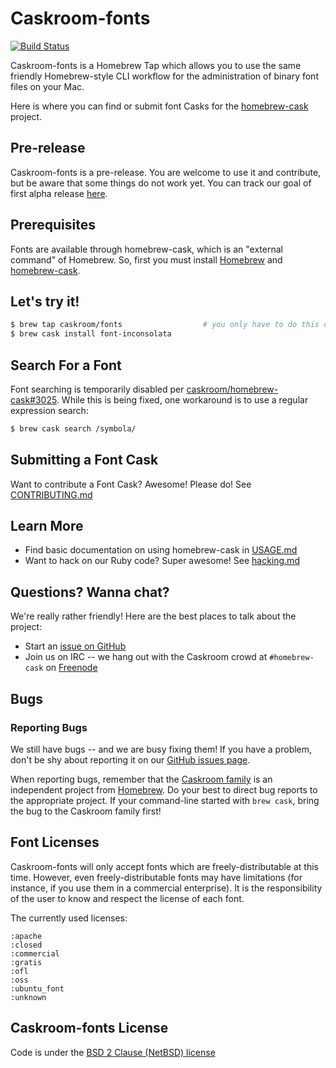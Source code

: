 # Caskroom-fonts

[![Build Status](https://travis-ci.org/caskroom/homebrew-fonts.svg?branch=master)](https://travis-ci.org/caskroom/homebrew-fonts)

Caskroom-fonts is a Homebrew Tap which allows you to use the same friendly
Homebrew-style CLI workflow for the administration of binary font files on
your Mac.

Here is where you can find or submit font Casks for the
[homebrew-cask](https://github.com/caskroom/homebrew-cask) project.

## Pre-release

Caskroom-fonts is a pre-release.  You are welcome to use it and contribute,
but be aware that some things do not work yet.  You can track our goal of
first alpha release [here](https://github.com/caskroom/homebrew-fonts/issues/84).

## Prerequisites

Fonts are available through homebrew-cask, which is an "external command"
of Homebrew.  So, first you must install [Homebrew](http://brew.sh) and
[homebrew-cask](http://caskroom.io).

## Let's try it!

```bash
$ brew tap caskroom/fonts                  # you only have to do this once!
$ brew cask install font-inconsolata
```

## Search For a Font

Font searching is temporarily disabled per [caskroom/homebrew-cask#3025](https://github.com/caskroom/homebrew-cask/pull/3025).  While
this is being fixed, one workaround is to use a regular expression search:

```bash
$ brew cask search /symbola/
```

## Submitting a Font Cask

Want to contribute a Font Cask? Awesome! Please do! See
[CONTRIBUTING.md](CONTRIBUTING.md)

## Learn More

 * Find basic documentation on using homebrew-cask in [USAGE.md](https://github.com/caskroom/homebrew-cask/blob/master/USAGE.md)
 * Want to hack on our Ruby code? Super awesome! See [hacking.md](https://github.com/caskroom/homebrew-cask/blob/master/doc/development/hacking.md)

## Questions? Wanna chat?

We're really rather friendly! Here are the best places to talk about the project:

 * Start an [issue on GitHub](https://github.com/caskroom/homebrew-fonts/issues)
 * Join us on IRC -- we hang out with the Caskroom crowd at `#homebrew-cask` on [Freenode](http://freenode.net/)

## Bugs

### Reporting Bugs

We still have bugs -- and we are busy fixing them!  If you have a problem, don't
be shy about reporting it on our [GitHub issues page](https://github.com/caskroom/homebrew-fonts/issues?state=open).

When reporting bugs, remember that the [Caskroom family](http://caskroom.io) is an independent project from
[Homebrew](http://brew.sh).  Do your best to direct bug reports to the appropriate project.  If
your command-line started with `brew cask`, bring the bug to the Caskroom family first!

## Font Licenses

Caskroom-fonts will only accept fonts which are freely-distributable at
this time.  However, even freely-distributable fonts may have limitations
(for instance, if you use them in a commercial enterprise).  It is the
responsibility of the user to know and respect the license of each font.

The currently used licenses:

    :apache
    :closed
    :commercial
    :gratis
    :ofl
    :oss
    :ubuntu_font
    :unknown

## Caskroom-fonts License

Code is under the [BSD 2 Clause (NetBSD) license](https://github.com/caskroom/homebrew-fonts/blob/master/LICENSE)
